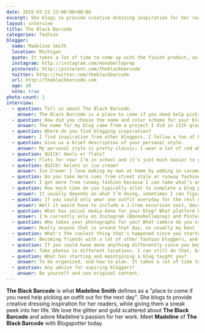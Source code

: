 ```yaml
---
date: 2015-03-21 13:00:00+00:00
excerpt: She blogs to provide creative dressing inspiration for her readers, while giving them a sneak peek into her life. We love the glitter and gold scattered about The Black Barcode and adore Madeline's passion for her work. Meet Madeline of The Black Barcode with Blogspotter today.
layout: interview
title: The Black Barcode
categories: fashion
blogger:
  name: Madeline Smith
  location: Michigan
  quote: It takes a lot of time to come up with the finish product, so being organized can save you a lot of time.
  instagram: http://instagram.com/monobelleprep
  pinterest: http://pinterest.com/theblackbarcode
  twitter: http://twitter.com/theblackbarcode
  url: http://theblackbarcode.com
  age: 20
  note: true
photo-count: 1
interview:
  - question: Tell us about The Black Barcode.
    answer: The Black Barcode is a place to come if you need help picking an outfit out for the next day. It’s to help inspire others to want to get dressed and be creative with what they are wearing. Not only will you find fashion inspiration but also to see the places I’ve been and food I’ve had and things I’ve purchased. It’s an inside look into my life.
  - question: How did you choose the name and color scheme for your blog?
    answer: The name for my blog came from a project I did in 11th grade photograph. It was just showing how everyone dresses the way they are told from media, and not having a personal style. Everyone in my school wore leggings, Uggs and Northface jackets; they wore the same thing everyday. So the name "The Black Barcode" is basically a spin from that, barcodes all look the same, and I wanted my blog to show you that you don’t have to fit in with what you are told. I choose the color scheme for my blog because you can never go wrong with a little gold and glitter!
  - question: Where do you find blogging inspiration?
    answer: I find inspiration from other bloggers. I follow a ton of bloggers and check their sites everyday to get inspiration on what is on trend, or ways to style different things. I feel like if they can do it, I can do it, so it inspires me to keep going!
  - question: Give us a brief description of your personal style.
    answer: My personal style is pretty classic; I wear a lot of red white and blue, and try to be as put together as possible.
  - question: QUICK! Heels or flats?
    answer: Flats for now! I’m in school and it’s just much easier to go class to class in my favorite Tory Burch Reva flats!
  - question: QUICK! Gelato or ice cream?
    answer: Ice Cream! I love making my own at home by adding in caramel sauce or mini M&M's!
  - question: Do you take more cues from street style or runway fashion?
    answer: I get more from runway fashion because I can take what’s on the runway and make outfits from current pieces I already own for a much affordable price.
  - question: How much time do you typically allot to complete a blog post? (From start to finish, including “thinking”, photography, editing, and content writing)
    answer: It usually depends on what I’m doing, sometimes I can figure out what I want to post quickly, but others take time, I post every other day so I’ll give myself that time to do everything!
  - question: If you could only wear one outfit everyday for the rest of your life, what would it be?
    answer: Well it would have to include a J.Crew excursion vest, because I own about 6 of them. I would wear a classic outfit, my Steve Madden riding boots, probably my J.Crew herringbone vest, a soft black long sleeve shirt with dark wash jeans. For jewelry my monogram necklace, gold watch and Kate Spade bow ring!
  - question: What has social media done for your blog? What platform has had the biggest impact on your audience growth?
    answer: I'm currently only on Instagram (@monobelleprep) and Pinterest (theblackbarcode) and Twitter (@theblackbarcode). I started off on Instagram before ever starting a blog, so Instagram probably has helped connect my follows to my blog.
  - question: Who takes your photographs for you? What camera do you use?
    answer: Really anyone that is around that day, so usually my best friend, boyfriend, or sister! I have a Canon T3I and absolutely love it! I wish I were able to take my own photos since I love photography just as much!
  - question: What's the coolest thing that's happened since you started blogging?
    answer: Becoming friends with a lot of other fashion bloggers, and making great connections with people I wouldn’t have without my blog.
  - question: If you could have done anything differently since you began blogging&#58; what would it be, and why?
    answer: Take photos in different locations. I can still do that, but I wish I had used a variety of different locations in my earlier posts.
  - question: What has starting and maintaining a blog taught you?
    answer: To be organized, and how to plan. It takes a lot of time to come up with the finish product, so being organized can save you a lot of time.
  - question: Any advice for aspiring bloggers?
    answer: Be yourself and use original content.
---
```


**The Black Barcode** is what **Madeline Smith** defines as a "place to come if you need help picking an outfit out for the next day". She blogs to provide creative dressing inspiration for her readers, while giving them a sneak peek into her life. We love the glitter and gold scattered about **The Black Barcode** and adore Madeline's passion for her work. Meet **Madeline** of **The Black Barcode** with Blogspotter today.